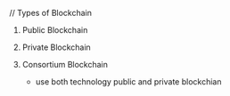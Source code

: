 // Types of Blockchain
  1. Public Blockchain

  2. Private Blockchain

  3. Consortium Blockchain
       * use both technology public and private blockchian